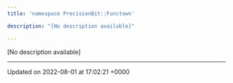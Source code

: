```yaml
---
title: 'namespace PrecisionBit::Functown'

description: "[No description available]"

---
```







[No description available]






-------------------------------

Updated on 2022-08-01 at 17:02:21 +0000